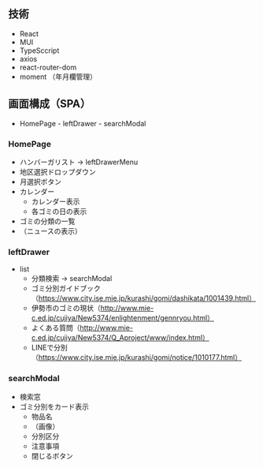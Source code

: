 ## 技術
- React
- MUI
- TypeSccript
- axios
- react-router-dom
- moment （年月欄管理）

## 画面構成（SPA）
- HomePage - leftDrawer - searchModal

### HomePage
- ハンバーガリスト → leftDrawerMenu
- 地区選択ドロップダウン
- 月選択ボタン
- カレンダー
    - カレンダー表示
    - 各ゴミの日の表示
- ゴミの分類の一覧
- （ニュースの表示）

### leftDrawer
- list
    - 分類検索 → searchModal
    - ゴミ分別ガイドブック（https://www.city.ise.mie.jp/kurashi/gomi/dashikata/1001439.html）
    - 伊勢市のゴミの現状（http://www.mie-c.ed.jp/cujiya/New5374/enlightenment/gennryou.html）
    - よくある質問（http://www.mie-c.ed.jp/cujiya/New5374/Q_Aproject/www/index.html）
    - LINEで分別（https://www.city.ise.mie.jp/kurashi/gomi/notice/1010177.html）

### searchModal
- 検索窓
- ゴミ分別をカード表示
    - 物品名
    - （画像）
    - 分別区分
    - 注意事項
    - 閉じるボタン